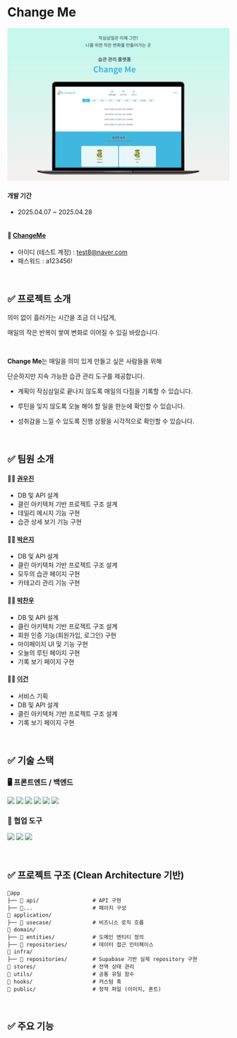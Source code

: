 # Change Me

<img src='public/images/intro.svg'> <br />

#### 개발 기간

- 2025.04.07 ~ 2025.04.28 <br /><br />

#### 🔗 [ChangeMe](https://change-me.vercel.app/)

- 아이디 (테스트 계정) : test8@naver.com
- 패스워드 : a123456!

<br />

## ✅ 프로젝트 소개

의미 없이 흘러가는 시간을 조금 더 나답게,

매일의 작은 반복이 쌓여 변화로 이어질 수 있길 바랐습니다.

<br />

**Change Me**는 매일을 의미 있게 만들고 싶은 사람들을 위해

단순하지만 지속 가능한 습관 관리 도구를 제공합니다.

- 계획이 작심삼일로 끝나지 않도록 매일의 다짐을 기록할 수 있습니다.

- 루틴을 잊지 않도록 오늘 해야 할 일을 한눈에 확인할 수 있습니다.

- 성취감을 느낄 수 있도록 진행 상황을 시각적으로 확인할 수 있습니다.

<br />

## ✅ 팀원 소개

#### 🧑‍💻 [권우진](https://github.com/wojin57)

- DB 및 API 설계
- 클린 아키텍처 기반 프로젝트 구조 설계
- 데일리 메시지 기능 구현
- 습관 상세 보기 기능 구현

#### 👩‍💻 [박은지](https://github.com/EJ-99)

- DB 및 API 설계
- 클린 아키텍처 기반 프로젝트 구조 설계
- 모두의 습관 페이지 구현
- 카테고리 관리 기능 구현

#### 🧑‍💻 [박찬우](https://github.com/pcw7)

- DB 및 API 설계
- 클린 아키텍처 기반 프로젝트 구조 설계
- 회원 인증 기능(회원가입, 로그인) 구현
- 마이페이지 UI 및 기능 구현
- 오늘의 루틴 페이지 구현
- 기록 보기 페이지 구현

#### 🧑‍💻 [이건](https://github.com/leegeon-spinachSW)

- 서비스 기획
- DB 및 API 설계
- 클린 아키텍처 기반 프로젝트 구조 설계
- 기록 보기 페이지 구현

<br />

## ✅ 기술 스택

### 🖥️ 프론트엔드 / 백엔드

<p>
  <img src="https://img.shields.io/badge/Next.js-000000?style=for-the-badge&logo=nextdotjs&logoColor=white" />
  <img src="https://img.shields.io/badge/TypeScript-3178C6?style=for-the-badge&logo=typescript&logoColor=white" />
  <img src="https://img.shields.io/badge/SCSS-CC6699?style=for-the-badge&logo=sass&logoColor=white" />
  <img src="https://img.shields.io/badge/Zustand-F4B73F?style=for-the-badge" />
  <img src="https://img.shields.io/badge/SWR-000000?style=for-the-badge&logo=react&logoColor=white" />
  <img src="https://img.shields.io/badge/Supabase-3FCF8E?style=for-the-badge&logo=supabase&logoColor=white" />
</p>

### 🤝 협업 도구

<p>
  <img src="https://img.shields.io/badge/GitHub-181717?style=for-the-badge&logo=github&logoColor=white" />
  <img src="https://img.shields.io/badge/Figma-F24E1E?style=for-the-badge&logo=figma&logoColor=white" />
  <img src="https://img.shields.io/badge/Discord-5865F2?style=for-the-badge&logo=discord&logoColor=white" />
</p>

<br/>

## ✅ 프로젝트 구조 (**Clean Architecture 기반**)

```
📂app
├── 📂 api/                 # API 구현
├── 📂...                   # 페이지 구성
📂 application/
├── 📂 usecase/             # 비즈니스 로직 흐름
📂 domain/
├── 📂 entities/            # 도메인 엔티티 정의
├── 📂 repositories/        # 데이터 접근 인터페이스
📂 infra/
├── 📂 repositories/        # Supabase 기반 실제 repository 구현
📂 stores/                  # 전역 상태 관리
📂 utils/                   # 공통 유틸 함수
📂 hooks/                   # 커스텀 훅
📂 public/                  # 정적 파일 (이미지, 폰트)
```

<br />

## ✅ 주요 기능
